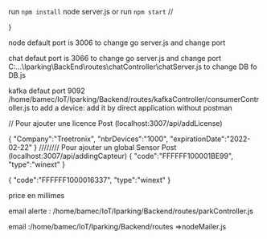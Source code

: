 
 run `npm install`
node server.js or  run `npm start` // 
    
	
	
}

node default port  is 3006 to change  go server.js and change port 

chat defaut port is 3066  to change  go server.js and change port C:\...\Iparking\BackEnd\routes\chatController\chatServer.js
  to change DB fo DB.js

kafka defaut port 9092
/home/bamec/IoT/Iparking/Backend/routes/kafkaController/consumerController.js
to add a device: add it by direct application without postman

// Pour ajouter une licence
Post (localhost:3007/api/addLicense)

{
	"Company":"Treetronix",
	"nbrDevices":"1000",
	"expirationDate":"2022-02-22"
}
//////// Pour ajouter un global Sensor
Post (localhost:3007/api/addingCapteur)
{
	"code":"FFFFFF100001BE99",
	"type":"winext"
}


{
	"code":"FFFFFF1000016337",
	"type":"winext"
}


price en millimes

email alerte : /home/bamec/IoT/Iparking/Backend/routes/parkController.js

email :/home/bamec/IoT/Iparking/Backend/routes  =>nodeMailer.js
